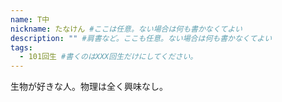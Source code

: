 ```yaml
---
name: T中
nickname: たなけん #ここは任意。ない場合は何も書かなくてよい
description: "" #肩書など。ここも任意。ない場合は何も書かなくてよい
tags:
  - 101回生 #書くのはXXX回生だけにしてください。
---
```


生物が好きな人。物理は全く興味なし。

